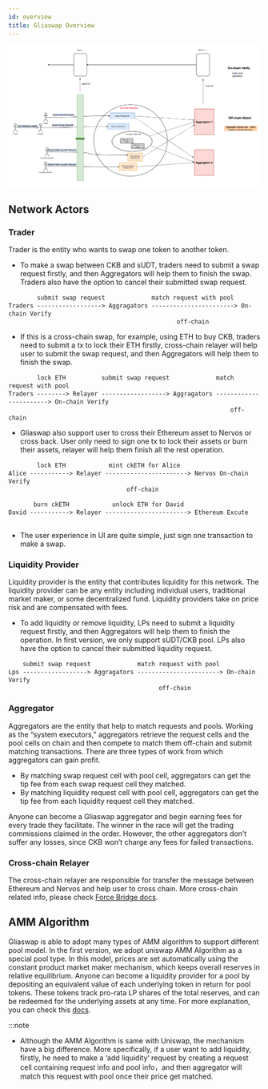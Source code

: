 ```yaml
---
id: overview
title: Gliaswap Overview
---
```


![overview](../../static/img/overview.png)

## Network Actors

### Trader

Trader is the entity who wants to swap one token to another token. 

* To make a swap between CKB and sUDT, traders need to submit a swap request firstly, and then Aggregators will help them to finish the swap. Traders also have the option to cancel their submitted swap request. 

```text
        submit swap request             match request with pool
Traders ------------------> Aggragators -----------------------> On-chain Verify
                                               off-chain 
```

* If this is a cross-chain swap, for example, using ETH to buy CKB, traders need to submit a tx to lock their ETH firstly, cross-chain relayer will help user to submit the swap request, and then Aggregators will help them to finish the swap. 

```text
        lock ETH          submit swap request             match request with pool
Traders --------> Relayer ------------------> Aggragators -----------------------> On-chain Verify
                                                              off-chain 
```

* Gliaswap also support user to cross their Ethereum asset to Nervos or cross back. User only need to sign one tx to lock their assets or burn their assets, relayer will help them finish all the rest operation.

```text
        lock ETH            mint ckETH for Alice         
Alice -----------> Relayer -----------------------> Nervos On-chain Verify
                                 off-chain 
```

```text
       burn ckETH            unlock ETH for David         
David -----------> Relayer -----------------------> Ethereum Excute
                                  
```

* The user experience in UI are quite simple, just sign one transaction to make a swap. 

### Liquidity Provider

Liquidity provider is the entity that contributes liquidity for this network. The liquidity provider can be any entity including individual users, traditional market maker, or some decentralized fund. Liquidity providers take on price risk and are compensated with fees.

* To add liquidity or remove liquidity, LPs need to submit a liquidity request firstly, and then Aggregators will help them to finish the operation. In first version, we only support sUDT/CKB pool. LPs also have the option to cancel their submitted liquidity request.

```text
    submit swap request             match request with pool
Lps ------------------> Aggragators -----------------------> On-chain Verify
                                          off-chain 
```

### Aggregator

Aggregators are the entity that help to match requests and pools. Working as the “system executors,” aggregators retrieve the request cells and the pool cells on chain and then compete to match them off-chain and submit matching transactions. There are three types of work from which aggregators can gain profit.

* By matching swap request cell with pool cell, aggregators can get the tip fee from each swap request cell they matched. 
* By matching liquidity request cell with pool cell, aggregators can get the tip fee from each liquidity request cell they matched.

Anyone can become a Gliaswap aggregator and begin earning fees for every trade they facilitate. The winner in the race will get the trading commissions claimed in the order. However, the other aggregators don’t suffer any losses, since CKB won’t charge any fees for failed transactions.

### Cross-chain Relayer

The cross-chain relayer are responsible for transfer the message between Ethereum and Nervos and help user to cross chain. More cross-chain related info, please check [Force Bridge docs](https://github.com/nervosnetwork/force-bridge-eth).

## AMM Algorithm

Gliaswap is able to adopt many types of AMM algorithm to support different pool model. In the first version, we adopt uniswap AMM Algorithm as a special pool type. In this model, prices are set automatically using the constant product market maker mechanism, which keeps overall reserves in relative equilibrium. Anyone can become a liquidity provider for a pool by depositing an equivalent value of each underlying token in return for pool tokens. These tokens track pro-rata LP shares of the total reserves, and can be redeemed for the underlying assets at any time. For more explanation, you can check this [docs](https://hackmd.io/@HaydenAdams/HJ9jLsfTz?type=view).

:::note

* Although the AMM Algorithm is same with Uniswap, the mechanism have a big difference. More specifically, if a user want to add liquidity, firstly, he need to make a ‘add liquidity‘ request by creating a request cell containing request info and pool info，and then aggregator will match this request with pool once their price get matched. 
